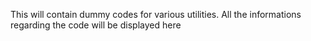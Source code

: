 This will contain dummy codes for various utilities.
All the informations regarding the code will be displayed here
